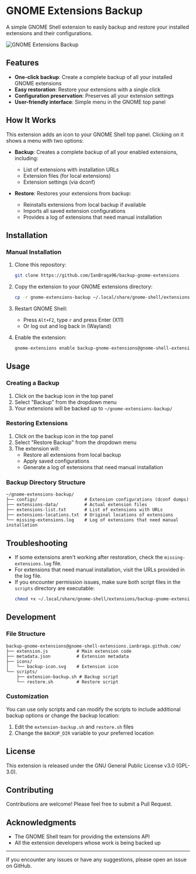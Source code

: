# GNOME Extensions Backup

A simple GNOME Shell extension to easily backup and restore your installed extensions and their configurations.

![GNOME Extensions Backup](https://i.imgur.com/3BDB22g.png)

## Features

- **One-click backup**: Create a complete backup of all your installed GNOME extensions
- **Easy restoration**: Restore your extensions with a single click
- **Configuration preservation**: Preserves all your extension settings
- **User-friendly interface**: Simple menu in the GNOME top panel

## How It Works

This extension adds an icon to your GNOME Shell top panel. Clicking on it shows a menu with two options:

- **Backup**: Creates a complete backup of all your enabled extensions, including:

  - List of extensions with installation URLs
  - Extension files (for local extensions)
  - Extension settings (via dconf)

- **Restore**: Restores your extensions from backup:
  - Reinstalls extensions from local backup if available
  - Imports all saved extension configurations
  - Provides a log of extensions that need manual installation

## Installation

### Manual Installation

1. Clone this repository:

   ```bash
   git clone https://github.com/IanBraga96/backup-gnome-extensions
   ```

2. Copy the extension to your GNOME extensions directory:

   ```bash
   cp -r gnome-extensions-backup ~/.local/share/gnome-shell/extensions/backup-gnome-extensions@gnome-shell-extensions.ianbraga.github.com
   ```

3. Restart GNOME Shell:

   - Press `Alt+F2`, type `r` and press Enter (X11)
   - Or log out and log back in (Wayland)

4. Enable the extension:
   ```bash
   gnome-extensions enable backup-gnome-extensions@gnome-shell-extensions.ianbraga.github.com
   ```

## Usage

### Creating a Backup

1. Click on the backup icon in the top panel
2. Select "Backup" from the dropdown menu
3. Your extensions will be backed up to `~/gnome-extensions-backup/`

### Restoring Extensions

1. Click on the backup icon in the top panel
2. Select "Restore Backup" from the dropdown menu
3. The extension will:
   - Restore all extensions from local backup
   - Apply saved configurations
   - Generate a log of extensions that need manual installation

### Backup Directory Structure

```
~/gnome-extensions-backup/
├── configs/                  # Extension configurations (dconf dumps)
├── extensions-data/          # Actual extension files
├── extensions-list.txt       # List of extensions with URLs
├── extensions-locations.txt  # Original locations of extensions
└── missing-extensions.log    # Log of extensions that need manual installation
```

## Troubleshooting

- If some extensions aren't working after restoration, check the `missing-extensions.log` file.
- For extensions that need manual installation, visit the URLs provided in the log file.
- If you encounter permission issues, make sure both script files in the `scripts` directory are executable:
  ```bash
  chmod +x ~/.local/share/gnome-shell/extensions/backup-gnome-extensions@gnome-shell-extensions.ianbraga.github.com/scripts/*.sh
  ```

## Development

### File Structure

```
backup-gnome-extensions@gnome-shell-extensions.ianbraga.github.com/
├── extension.js           # Main extension code
├── metadata.json          # Extension metadata
├── icons/
│   └── backup-icon.svg    # Extension icon
└── scripts/
    ├── extension-backup.sh # Backup script
    └── restore.sh         # Restore script
```

### Customization

You can use only scripts and can modify the scripts to include additional backup options or change the backup location:

1. Edit the `extension-backup.sh` and `restore.sh` files
2. Change the `BACKUP_DIR` variable to your preferred location

## License

This extension is released under the GNU General Public License v3.0 (GPL-3.0).

## Contributing

Contributions are welcome! Please feel free to submit a Pull Request.

## Acknowledgments

- The GNOME Shell team for providing the extensions API
- All the extension developers whose work is being backed up

---

If you encounter any issues or have any suggestions, please open an issue on GitHub.
